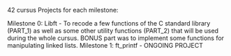 42 cursus Projects for each milestone:

Milestone 0:
	Libft - To recode a few functions of the C standard library (PART_1) as well as some
 		other utility functions (PART_2) that will be used during the whole cursus.
 		BONUS part was to implement some functions for manipulating linked lists.
Milestone 1:
	ft_printf - ONGOING PROJECT
 		
